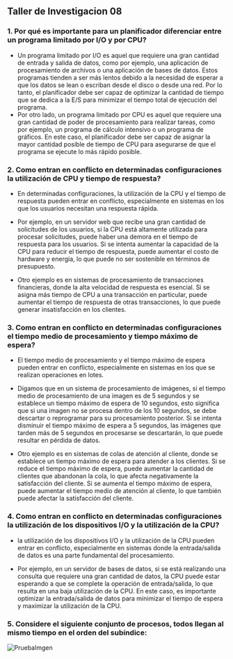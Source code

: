 ## Taller de Investigacion 08

### 1. Por qué es importante para un planificador diferenciar entre un programa limitado por I/O y por CPU?

   * Un programa limitado por I/O es aquel que requiere una gran cantidad de entrada y salida de datos, como por ejemplo, una aplicación de procesamiento de archivos o una aplicación de bases de datos. Estos programas tienden a ser más lentos debido a la necesidad de esperar a que los datos se lean o escriban desde el disco o desde una red. Por lo tanto, el planificador debe ser capaz de optimizar la cantidad de tiempo que se dedica a la E/S para minimizar el tiempo total de ejecución del programa.
   * Por otro lado, un programa limitado por CPU es aquel que requiere una gran cantidad de poder de procesamiento para realizar tareas, como por ejemplo, un programa de cálculo intensivo o un programa de gráficos. En este caso, el planificador debe ser capaz de asignar la mayor cantidad posible de tiempo de CPU para asegurarse de que el programa se ejecute lo más rápido posible.
    
### 2. Como entran en conflicto en determinadas configuraciones la utilización de CPU y tiempo de respuesta?
 
   * En determinadas configuraciones, la utilización de la CPU y el tiempo de respuesta pueden entrar en conflicto, especialmente en sistemas en los que los usuarios necesitan una respuesta rápida.

   * Por ejemplo, en un servidor web que recibe una gran cantidad de solicitudes de los usuarios, si la CPU está altamente utilizada para procesar solicitudes, puede haber una demora en el tiempo de respuesta para los usuarios. Si se intenta aumentar la capacidad de la CPU para reducir el tiempo de respuesta, puede aumentar el costo de hardware y energía, lo que puede no ser sostenible en términos de presupuesto.

   * Otro ejemplo es en sistemas de procesamiento de transacciones financieras, donde la alta velocidad de respuesta es esencial. Si se asigna más tiempo de CPU a una transacción en particular, puede aumentar el tiempo de respuesta de otras transacciones, lo que puede generar insatisfacción en los clientes.
 
### 3. Como entran en conflicto en determinadas configuraciones el tiempo medio de procesamiento y tiempo máximo de espera?

   * El tiempo medio de procesamiento y el tiempo máximo de espera pueden entrar en conflicto, especialmente en sistemas en los que se realizan operaciones en lotes.

   * Digamos que en un sistema de procesamiento de imágenes, si el tiempo medio de procesamiento de una imagen es de 5 segundos y se establece un tiempo máximo de espera de 10 segundos, esto significa que si una imagen no se procesa dentro de los 10 segundos, se debe descartar o reprogramar para su procesamiento posterior. Si se intenta disminuir el tiempo máximo de espera a 5 segundos, las imágenes que tarden más de 5 segundos en procesarse se descartarán, lo que puede resultar en pérdida de datos.

   * Otro ejemplo es en sistemas de colas de atención al cliente, donde se establece un tiempo máximo de espera para atender a los clientes. Si se reduce el tiempo máximo de espera, puede aumentar la cantidad de clientes que abandonan la cola, lo que afecta negativamente la satisfacción del cliente. Si se aumenta el tiempo máximo de espera, puede aumentar el tiempo medio de atención al cliente, lo que también puede afectar la satisfacción del cliente.

### 4. Como entran en conflicto en determinadas configuraciones la utilización de los dispositivos I/O y la utilización de la CPU?

   * la utilización de los dispositivos I/O y la utilización de la CPU pueden entrar en conflicto, especialmente en sistemas donde la entrada/salida de datos es una parte fundamental del procesamiento.

   * Por ejemplo, en un servidor de bases de datos, si se está realizando una consulta que requiere una gran cantidad de datos, la CPU puede estar esperando a que se complete la operación de entrada/salida, lo que resulta en una baja utilización de la CPU. En este caso, es importante optimizar la entrada/salida de datos para minimizar el tiempo de espera y maximizar la utilización de la CPU.

### 5. Considere el siguiente conjunto de procesos, todos llegan al mismo tiempo en el orden del subíndice:
![PruebaImgen](https://github.com/240-Johan/Sistemas_Operacionales/assets/83036017/a28f92bf-87ca-4465-8150-589b1b194c15)

